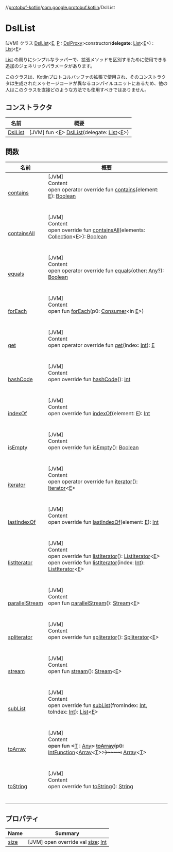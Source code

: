 //[protobuf-kotlin](/reference/kotlin/api-docs/)/[com.google.protobuf.kotlin](/reference/kotlin/api-docs/protobuf-kotlin/com.google.protobuf.kotlin/)/DslList

# DslList

[JVM] クラス [DslList]()<[E](), [P]() :
[DslProxy](../-dsl-proxy)>constructor(**delegate**:
[List](https://kotlinlang.org/api/latest/jvm/stdlib/kotlin.collections/-list/index.html)<[E]()>) :
[List](https://kotlinlang.org/api/latest/jvm/stdlib/kotlin.collections/-list/index.html)<[E]()>

[List](https://kotlinlang.org/api/latest/jvm/stdlib/kotlin.collections/-list/index.html) の周りにシンプルなラッパーで、拡張メソッドを区別するために使用できる追加のジェネリックパラメータがあります。

<p>このクラスは、Kotlinプロトコルバッファの拡張で使用され、そのコンストラクタは生成されたメッセージコードが異なるコンパイルユニットにあるため、他の人はこのクラスを直接どのような方法でも使用すべきではありません。

## コンストラクタ

名前 | 概要
--- | ---
[DslList]() | [JVM] fun <[E]()> [DslList]()(delegate: [List](https://kotlinlang.org/api/latest/jvm/stdlib/kotlin.collections/-list/index.html)<[E]()>)

## 関数

名前                                                                                                                                                                                                                                 | 概要
------------------------------------------------------------------------------------------------------------------------------------------------------------------------------------------------------------------------------------ | -------
<a name="kotlin.collections/List/contains/#TypeParam(bounds=[kotlin.Any?])/PointingToDeclaration/"></a>[contains](../-extension-list/#765883978%2FFunctions%2F-246181541)                                                    | <a name="kotlin.collections/List/contains/#TypeParam(bounds=[kotlin.Any?])/PointingToDeclaration/"></a>[JVM] <br>Content <br>open operator override fun [contains](../-extension-list/#765883978%2FFunctions%2F-246181541)(element: [E]()): [Boolean](https://kotlinlang.org/api/latest/jvm/stdlib/kotlin/-boolean/index.html) <br><br><br>
<a name="kotlin.collections/List/containsAll/#kotlin.collections.Collection[TypeParam(bounds=[kotlin.Any?])]/PointingToDeclaration/"></a>[containsAll](../-extension-list/#-225903147%2FFunctions%2F-246181541)              | <a name="kotlin.collections/List/containsAll/#kotlin.collections.Collection[TypeParam(bounds=[kotlin.Any?])]/PointingToDeclaration/"></a>[JVM] <br>Content <br>open override fun [containsAll](../-extension-list/#-225903147%2FFunctions%2F-246181541)(elements: [Collection](https://kotlinlang.org/api/latest/jvm/stdlib/kotlin.collections/-collection/index.html)<[E]()>): [Boolean](https://kotlinlang.org/api/latest/jvm/stdlib/kotlin/-boolean/index.html) <br><br><br>
<a name="com.google.protobuf.kotlin/DslList/equals/#kotlin.Any?/PointingToDeclaration/"></a>[equals](equals)                                                                                                                      | <a name="com.google.protobuf.kotlin/DslList/equals/#kotlin.Any?/PointingToDeclaration/"></a>[JVM] <br>Content <br>open operator override fun [equals](equals)(other: [Any](https://kotlinlang.org/api/latest/jvm/stdlib/kotlin/-any/index.html)?): [Boolean](https://kotlinlang.org/api/latest/jvm/stdlib/kotlin/-boolean/index.html) <br><br><br>
<a name="kotlin.collections/Iterable/forEach/#java.util.function.Consumer[TypeParam(bounds=[kotlin.Any?])]/PointingToDeclaration/"></a>[forEach](../-extension-list/#1532301601%2FFunctions%2F-246181541)                    | <a name="kotlin.collections/Iterable/forEach/#java.util.function.Consumer[TypeParam(bounds=[kotlin.Any?])]/PointingToDeclaration/"></a>[JVM] <br>Content <br>open fun [forEach](../-extension-list/#1532301601%2FFunctions%2F-246181541)(p0: [Consumer](https://docs.oracle.com/javase/8/docs/api/java/util/function/Consumer.html)<in [E]()>) <br><br><br>
<a name="kotlin.collections/List/get/#kotlin.Int/PointingToDeclaration/"></a>[get](../-extension-list/#961975567%2FFunctions%2F-246181541)                                                                                   | <a name="kotlin.collections/List/get/#kotlin.Int/PointingToDeclaration/"></a>[JVM] <br>Content <br>open operator override fun [get](../-extension-list/#961975567%2FFunctions%2F-246181541)(index: [Int](https://kotlinlang.org/api/latest/jvm/stdlib/kotlin/-int/index.html)): [E]() <br><br><br>
<a name="com.google.protobuf.kotlin/DslList/hashCode/#/PointingToDeclaration/"></a>[hashCode](hash-code)                                                                                                                          | <a name="com.google.protobuf.kotlin/DslList/hashCode/#/PointingToDeclaration/"></a>[JVM] <br>Content <br>open override fun [hashCode](hash-code)(): [Int](https://kotlinlang.org/api/latest/jvm/stdlib/kotlin/-int/index.html) <br><br><br>
<a name="kotlin.collections/List/indexOf/#TypeParam(bounds=[kotlin.Any?])/PointingToDeclaration/"></a>[indexOf](../-extension-list/#-407930336%2FFunctions%2F-246181541)                                                     | <a name="kotlin.collections/List/indexOf/#TypeParam(bounds=[kotlin.Any?])/PointingToDeclaration/"></a>[JVM] <br>Content <br>open override fun [indexOf](../-extension-list/#-407930336%2FFunctions%2F-246181541)(element: [E]()): [Int](https://kotlinlang.org/api/latest/jvm/stdlib/kotlin/-int/index.html) <br><br><br>
<a name="kotlin.collections/List/isEmpty/#/PointingToDeclaration/"></a>[isEmpty](../-extension-list/#-1000881820%2FFunctions%2F-246181541)                                                                                   | <a name="kotlin.collections/List/isEmpty/#/PointingToDeclaration/"></a>[JVM] <br>Content <br>open override fun [isEmpty](../-extension-list/#-1000881820%2FFunctions%2F-246181541)(): [Boolean](https://kotlinlang.org/api/latest/jvm/stdlib/kotlin/-boolean/index.html) <br><br><br>
<a name="com.google.protobuf.kotlin/DslList/iterator/#/PointingToDeclaration/"></a>[iterator](iterator)                                                                                                                           | <a name="com.google.protobuf.kotlin/DslList/iterator/#/PointingToDeclaration/"></a>[JVM] <br>Content <br>open operator override fun [iterator](iterator)(): [Iterator](https://kotlinlang.org/api/latest/jvm/stdlib/kotlin.collections/-iterator/index.html)<[E]()> <br><br><br>
<a name="kotlin.collections/List/lastIndexOf/#TypeParam(bounds=[kotlin.Any?])/PointingToDeclaration/"></a>[lastIndexOf](../-extension-list/#1327716778%2FFunctions%2F-246181541)                                             | <a name="kotlin.collections/List/lastIndexOf/#TypeParam(bounds=[kotlin.Any?])/PointingToDeclaration/"></a>[JVM] <br>Content <br>open override fun [lastIndexOf](../-extension-list/#1327716778%2FFunctions%2F-246181541)(element: [E]()): [Int](https://kotlinlang.org/api/latest/jvm/stdlib/kotlin/-int/index.html) <br><br><br>
<a name="com.google.protobuf.kotlin/DslList/listIterator/#/PointingToDeclaration/"></a>[listIterator](list-iterator)                                                                                                              | <a name="com.google.protobuf.kotlin/DslList/listIterator/#/PointingToDeclaration/"></a>[JVM] <br>Content <br>open override fun [listIterator](list-iterator)(): [ListIterator](https://kotlinlang.org/api/latest/jvm/stdlib/kotlin.collections/-list-iterator/index.html)<[E]()> <br>open override fun [listIterator](list-iterator)(index: [Int](https://kotlinlang.org/api/latest/jvm/stdlib/kotlin/-int/index.html)): [ListIterator](https://kotlinlang.org/api/latest/jvm/stdlib/kotlin.collections/-list-iterator/index.html)<[E]()> <br><br><br>
<a name="kotlin.collections/Collection/parallelStream/#/PointingToDeclaration/"></a>[parallelStream](../-extension-list/#-1592339412%2FFunctions%2F-246181541)                                                               | <a name="kotlin.collections/Collection/parallelStream/#/PointingToDeclaration/"></a>[JVM] <br>Content <br>open fun [parallelStream](../-extension-list/#-1592339412%2FFunctions%2F-246181541)(): [Stream](https://docs.oracle.com/javase/8/docs/api/java/util/stream/Stream.html)<[E]()> <br><br><br>
<a name="kotlin.collections/List/spliterator/#/PointingToDeclaration/"></a>[spliterator](../-extension-list/#703021258%2FFunctions%2F-246181541)                                                                             | <a name="kotlin.collections/List/spliterator/#/PointingToDeclaration/"></a>[JVM] <br>Content <br>open override fun [spliterator](../-extension-list/#703021258%2FFunctions%2F-246181541)(): [Spliterator](https://docs.oracle.com/javase/8/docs/api/java/util/Spliterator.html)<[E]()> <br><br><br>
<a name="kotlin.collections/Collection/stream/#/PointingToDeclaration/"></a>[stream](../-extension-list/#135225651%2FFunctions%2F-246181541)                                                                                 | <a name="kotlin.collections/Collection/stream/#/PointingToDeclaration/"></a>[JVM] <br>Content <br>open fun [stream](../-extension-list/#135225651%2FFunctions%2F-246181541)(): [Stream](https://docs.oracle.com/javase/8/docs/api/java/util/stream/Stream.html)<[E]()> <br><br><br>
<a name="kotlin.collections/List/subList/#kotlin.Int#kotlin.Int/PointingToDeclaration/"></a>[subList](../-extension-list/#423386006%2FFunctions%2F-246181541)                                                                | <a name="kotlin.collections/List/subList/#kotlin.Int#kotlin.Int/PointingToDeclaration/"></a>[JVM] <br>Content <br>open override fun [subList](../-extension-list/#423386006%2FFunctions%2F-246181541)(fromIndex: [Int](https://kotlinlang.org/api/latest/jvm/stdlib/kotlin/-int/index.html), toIndex: [Int](https://kotlinlang.org/api/latest/jvm/stdlib/kotlin/-int/index.html)): [List](https://kotlinlang.org/api/latest/jvm/stdlib/kotlin.collections/-list/index.html)<[E]()> <br><br><br>
<a name="kotlin.collections/Collection/toArray/#java.util.function.IntFunction[kotlin.Array[TypeParam(bounds=[kotlin.Any])]]/PointingToDeclaration/"></a>[toArray](../-extension-list/#-1215154575%2FFunctions%2F-246181541) | <a name="kotlin.collections/Collection/toArray/#java.util.function.IntFunction[kotlin.Array[TypeParam(bounds=[kotlin.Any])]]/PointingToDeclaration/"></a>[JVM] <br>Content <br>~~open~~ ~~fun~~ ~~<~~[T](../-extension-list/#-1215154575%2FFunctions%2F-246181541) : [Any](https://kotlinlang.org/api/latest/jvm/stdlib/kotlin/-any/index.html)~~>~~ [~~toArray~~](../-extension-list/#-1215154575%2FFunctions%2F-246181541)~~(~~~~p0~~~~:~~ [IntFunction](https://docs.oracle.com/javase/8/docs/api/java/util/function/IntFunction.html)<[Array](https://kotlinlang.org/api/latest/jvm/stdlib/kotlin/-array/index.html)<[T](../-extension-list/#-1215154575%2FFunctions%2F-246181541)>>~~)~~~~:~~ [Array](https://kotlinlang.org/api/latest/jvm/stdlib/kotlin/-array/index.html)<[T](../-extension-list/#-1215154575%2FFunctions%2F-246181541)> <br><br><br>
<a name="com.google.protobuf.kotlin/DslList/toString/#/PointingToDeclaration/"></a>[toString](to-string)                                                                                                                          | <a name="com.google.protobuf.kotlin/DslList/toString/#/PointingToDeclaration/"></a>[JVM] <br>Content <br>open override fun [toString](to-string)(): [String](https://kotlinlang.org/api/latest/jvm/stdlib/kotlin/-string/index.html) <br><br><br>

## プロパティ

Name                                                                                                                                 | Summary
------------------------------------------------------------------------------------------------------------------------------------ | -------
<a name="com.google.protobuf.kotlin/DslList/size/#/PointingToDeclaration/"></a>[size](#1874448885%2FProperties%2F-246181541) | <a name="com.google.protobuf.kotlin/DslList/size/#/PointingToDeclaration/"></a> [JVM] open override val [size](#1874448885%2FProperties%2F-246181541): [Int](https://kotlinlang.org/api/latest/jvm/stdlib/kotlin/-int/index.html) <br>
